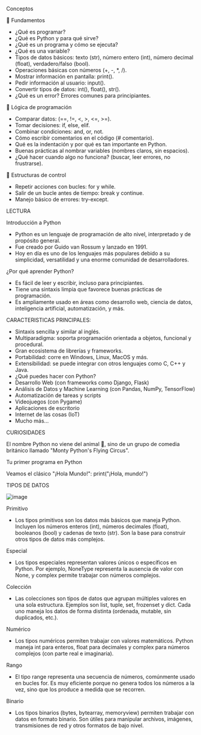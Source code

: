 Conceptos

🔵 Fundamentos
- ¿Qué es programar?
- ¿Qué es Python y para qué sirve?
- ¿Qué es un programa y cómo se ejecuta?
- ¿Qué es una variable?
- Tipos de datos básicos: texto (str), número entero (int), número decimal (float), verdadero/falso (bool).
- Operaciones básicas con números (+, -, *, /).
- Mostrar información en pantalla: print().
- Pedir información al usuario: input().
- Convertir tipos de datos: int(), float(), str().
- ¿Qué es un error? Errores comunes para principiantes.


🔵 Lógica de programación
- Comparar datos: (==, !=, <, >, <=, >=).
- Tomar decisiones: if, else, elif.
- Combinar condiciones: and, or, not.
- Cómo escribir comentarios en el código (# comentario).
- Qué es la indentación y por qué es tan importante en Python.
- Buenas prácticas al nombrar variables (nombres claros, sin espacios).
- ¿Qué hacer cuando algo no funciona? (buscar, leer errores, no frustrarse).


🔵 Estructuras de control
- Repetir acciones con bucles: for y while.
- Salir de un bucle antes de tiempo: break y continue.
- Manejo básico de errores: try-except.


LECTURA

Introducción a Python
- Python es un lenguaje de programación de alto nivel, interpretado y de propósito general.
- Fue creado por Guido van Rossum y lanzado en 1991.
- Hoy en día es uno de los lenguajes más populares debido a su simplicidad, versatilidad y una enorme comunidad de desarrolladores.

¿Por qué aprender Python?
- Es fácil de leer y escribir, incluso para principiantes.
- Tiene una sintaxis limpia que favorece buenas prácticas de programación.
- Es ampliamente usado en áreas como desarrollo web, ciencia de datos, inteligencia artificial, automatización, y más.
  
CARACTERISTICAS PRINCIPALES:
- Sintaxis sencilla y similar al inglés.
- Multiparadigma: soporta programación orientada a objetos, funcional y procedural.
- Gran ecosistema de librerías y frameworks.
- Portabilidad: corre en Windows, Linux, MacOS y más.
- Extensibilidad: se puede integrar con otros lenguajes como C, C++ y Java.
- ¿Qué puedes hacer con Python?
- Desarrollo Web (con frameworks como Django, Flask)
- Análisis de Datos y Machine Learning (con Pandas, NumPy, TensorFlow)
- Automatización de tareas y scripts
- Videojuegos (con Pygame)
- Aplicaciones de escritorio
- Internet de las cosas (IoT)
- Mucho más...
  
CURIOSIDADES

El nombre Python no viene del animal 🐍, sino de un grupo de comedia británico llamado "Monty Python's Flying Circus".

Tu primer programa en Python

Veamos el clásico "¡Hola Mundo!":
print("¡Hola, mundo!")



TIPOS DE DATOS

![image](https://github.com/user-attachments/assets/97252244-4901-474b-9f8f-fc5b77ea8a16)


Primitivo
- Los tipos primitivos son los datos más básicos que maneja Python. Incluyen los números enteros (int), números decimales (float), booleanos (bool) y cadenas de texto (str). Son la base para construir otros tipos de datos más complejos.

Especial
- Los tipos especiales representan valores únicos o específicos en Python. Por ejemplo, NoneType representa la ausencia de valor con None, y complex permite trabajar con números complejos.

Colección
- Las colecciones son tipos de datos que agrupan múltiples valores en una sola estructura. Ejemplos son list, tuple, set, frozenset y dict. Cada uno maneja los datos de forma distinta (ordenada, mutable, sin duplicados, etc.).

Numérico
- Los tipos numéricos permiten trabajar con valores matemáticos. Python maneja int para enteros, float para decimales y complex para números complejos (con parte real e imaginaria).

Rango
- El tipo range representa una secuencia de números, comúnmente usado en bucles for. Es muy eficiente porque no genera todos los números a la vez, sino que los produce a medida que se recorren.

Binario
- Los tipos binarios (bytes, bytearray, memoryview) permiten trabajar con datos en formato binario. Son útiles para manipular archivos, imágenes, transmisiones de red y otros formatos de bajo nivel.

